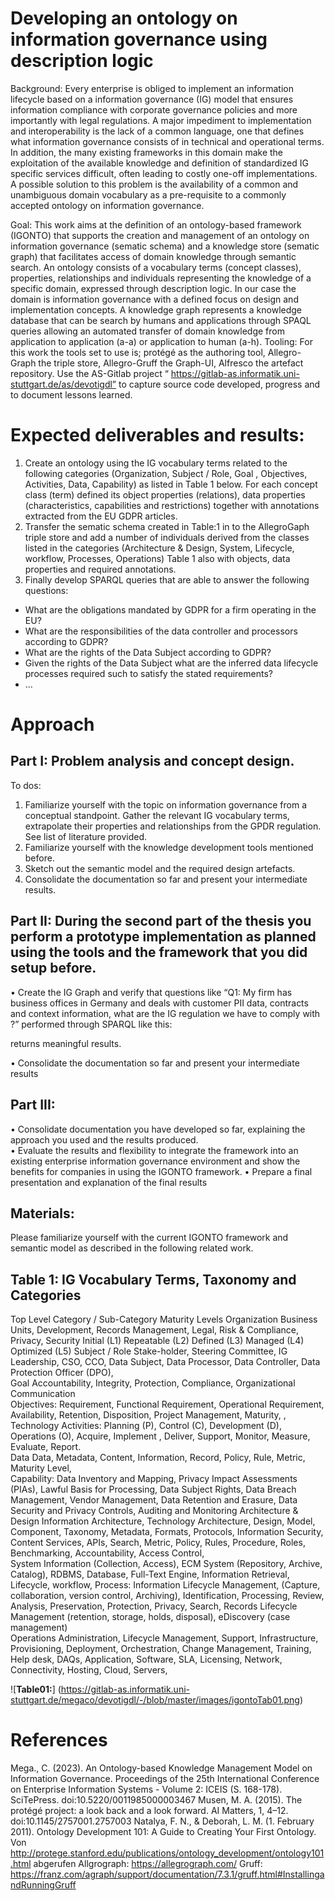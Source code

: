 # Developing an ontology on information governance using description logic

Background:  Every enterprise is obliged to implement an information lifecycle based on a information governance (IG) model that ensures information compliance with corporate governance policies and more importantly with legal regulations. A major impediment to implementation and interoperability is the lack of a common language, one that defines what information governance consists of in technical and operational terms. In addition, the many existing frameworks in this domain make the exploitation of the available knowledge and definition of standardized IG specific services difficult, often leading to costly one-off implementations. A possible solution to this problem is the availability of a common and unambiguous domain vocabulary as a pre-requisite to a commonly accepted ontology on information governance. 

Goal: This work aims at the definition of an ontology-based framework (IGONTO) that supports the creation and management of an ontology on information governance (sematic schema) and a knowledge store (sematic graph) that facilitates access of domain knowledge through semantic search. 
 An ontology consists of a vocabulary terms (concept classes), properties, relationships and individuals representing the knowledge of a specific domain, expressed through description logic. In our case the domain is information governance with a defined focus on design and implementation concepts. A knowledge graph represents a knowledge database that can be search by humans and applications through SPAQL queries allowing an automated transfer of domain knowledge from application to application (a-a) or application to human (a-h). 
Tooling: For this work the tools set to use is; protégé as the authoring tool, Allegro-Graph the triple store, Allegro-Gruff the Graph-UI, Alfresco the artefact repository. Use the AS-Gitlab project “ https://gitlab-as.informatik.uni-stuttgart.de/as/devotigdl” to capture source code developed, progress and to document lessons learned.

# Expected deliverables and results:
1.	Create an ontology using the IG vocabulary terms related to the following categories (Organization, Subject / Role,  Goal , Objectives, Activities, Data, Capability) as listed in Table 1 below. For each concept class (term) defined its object properties (relations), data properties (characteristics, capabilities and restrictions) together with annotations extracted from the EU GDPR articles. 
2.	Transfer the sematic schema created in Table:1 in to the AllegroGaph triple store and add a number of individuals derived from the classes listed in the categories (Architecture & Design, System, Lifecycle, workflow, Processes, Operations) Table 1 also with objects, data properties and required annotations.
3.	 Finally develop SPARQL queries that are able to answer the following questions: 
 -	What are the obligations mandated by GDPR for a firm operating in the EU?
 -	What are the responsibilities of the data controller and processors according to GDPR? 
 -	What are the rights of the Data Subject according to GDPR? 
 -	Given the rights of the Data Subject what are the inferred data lifecycle processes required such to satisfy the stated requirements? 
 -	… 


# Approach

## Part I:  Problem analysis and concept design. 
To dos:
1.	Familiarize yourself with the topic on information governance from a conceptual standpoint.  Gather the relevant IG vocabulary terms, extrapolate their properties and relationships from the GPDR regulation. See list of literature provided.
2.	Familiarize yourself with the knowledge development tools mentioned before.  
3.	Sketch out the semantic model and the required design artefacts. 
4.	Consolidate the documentation so far and present your intermediate results.

## Part II: During the second part of the thesis you perform a prototype implementation as planned using the tools and the framework that you did setup before. 


•	Create the IG Graph and verify that questions like “Q1: My firm has business offices in Germany and deals with customer PII data, contracts and context information, what are the IG regulation we have to comply with ?”  performed through SPARQL like this: 
 
returns meaningful results.

•	 Consolidate the documentation so far and present your intermediate results

## Part III:
•	Consolidate documentation you have developed so far, explaining the approach you used and the results produced.    
•	Evaluate the results and flexibility to integrate the framework into an existing enterprise information governance environment and show the benefits for companies in using the IGONTO framework.
•	Prepare a final presentation and explanation of the final results

## Materials: 
Please familiarize yourself with the current IGONTO framework and semantic model as described in the following related work.


## Table 1: IG Vocabulary Terms,  Taxonomy and Categories

Top Level Category / Sub-Category	Maturity Levels
Organization 	Business Units, Development, Records Management, Legal, Risk & Compliance, Privacy, Security	Initial (L1) Repeatable (L2)
Defined (L3)    Managed (L4)      Optimized (L5)
Subject / Role 	Stake-holder, Steering Committee, IG Leadership, CSO, CCO, Data Subject, Data Processor, Data Controller, Data Protection Officer (DPO),  	
Goal 	Accountability, Integrity, Protection, Compliance, Organizational Communication 	
Objectives:	Requirement, Functional Requirement, Operational Requirement, Availability, Retention, Disposition, Project Management,  Maturity, , Technology	
Activities:	Planning (P), Control (C), Development (D), Operations (O), Acquire, Implement , Deliver, Support, Monitor, Measure, Evaluate, Report.	
Data	Data, Metadata, Content, Information, Record, Policy, Rule, Metric, Maturity Level, 	
Capability:	Data Inventory and Mapping, Privacy Impact Assessments (PIAs), Lawful Basis for Processing, Data Subject Rights, Data Breach Management, Vendor Management, Data Retention and Erasure, Data Security and Privacy Controls, Auditing and Monitoring	
Architecture & Design 	Information Architecture, Technology Architecture, Design, Model, Component, Taxonomy, Metadata, Formats, Protocols, Information Security, Content Services, APIs, Search, Metric, Policy, Rules, Procedure, Roles, Benchmarking, Accountability, Access Control, 	
System	Information (Collection, Access), ECM System (Repository, Archive, Catalog), RDBMS, Database, Full-Text Engine, Information Retrieval, 	
Lifecycle,  workflow,  Process:	Information Lifecycle Management, (Capture, collaboration, version control, Archiving), Identification, Processing, Review, Analysis, Preservation, Protection,  Privacy, Search, Records Lifecycle Management (retention, storage, holds, disposal), eDiscovery (case management) 	
Operations	Administration, Lifecycle Management, Support, Infrastructure, Provisioning, Deployment, Orchestration, Change Management, Training, Help desk, DAQs, Application, Software, SLA, Licensing, Network, Connectivity, Hosting, Cloud, Servers, 	


![**Table01:**] (https://gitlab-as.informatik.uni-stuttgart.de/megaco/devotigdl/-/blob/master/images/igontoTab01.png)


# References
Mega., C. (2023). An Ontology-based Knowledge Management Model on Information Governance. Proceedings of the 25th International Conference on Enterprise Information Systems - Volume 2: ICEIS (S. 168-178). SciTePress. doi:10.5220/0011985000003467
Musen, M. A. (2015). The protégé project: a look back and a look forward. AI Matters, 1, 4–12. doi:10.1145/2757001.2757003
Natalya, F. N., & Deborah, L. M. (1. February 2011). Ontology Development 101: A Guide to Creating Your First Ontology. Von http://protege.stanford.edu/publications/ontology_development/ontology101.html abgerufen
Allgrograph: https://allegrograph.com/
Gruff:  https://franz.com/agraph/support/documentation/7.3.1/gruff.html#InstallingandRunningGruff
